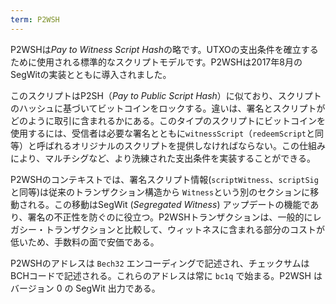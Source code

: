 ```yaml
---
term: P2WSH
---
```

P2WSHは*Pay to Witness Script Hash*の略です。UTXOの支出条件を確立するために使用される標準的なスクリプトモデルです。P2WSHは2017年8月のSegWitの実装とともに導入されました。

このスクリプトはP2SH（*Pay to Public Script Hash*）に似ており、スクリプトのハッシュに基づいてビットコインをロックする。違いは、署名とスクリプトがどのように取引に含まれるかにある。このタイプのスクリプトにビットコインを使用するには、受信者は必要な署名とともに`witnessScript`（`redeemScript`と同等）と呼ばれるオリジナルのスクリプトを提供しなければならない。この仕組みにより、マルチシグなど、より洗練された支出条件を実装することができる。

P2WSHのコンテキストでは、署名スクリプト情報(`scriptWitness`、`scriptSig`と同等)は従来のトランザクション構造から `Witness`という別のセクションに移動される。この移動はSegWit (*Segregated Witness*) アップデートの機能であり、署名の不正性を防ぐのに役立つ。P2WSHトランザクションは、一般的にレガシー・トランザクションと比較して、ウィットネスに含まれる部分のコストが低いため、手数料の面で安価である。

P2WSHのアドレスは `Bech32` エンコーディングで記述され、チェックサムはBCHコードで記述される。これらのアドレスは常に `bc1q` で始まる。P2WSH はバージョン 0 の SegWit 出力である。